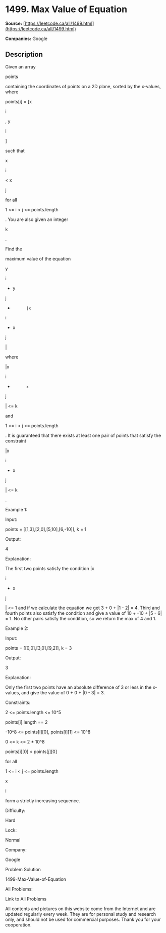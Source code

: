 # 1499. Max Value of Equation

**Source:** [https://leetcode.ca/all/1499.html](https://leetcode.ca/all/1499.html)

**Companies:** Google

## Description

Given an array

points

containing the coordinates of points on a 2D
            plane, sorted by the x-values, where

points[i] = [x

i

,
                y

i

]

such that

x

i

<
                x

j

for all

1 <= i < j <= points.length

. You
            are also given an integer

k

.

Find the

maximum value of the equation

y

i

+ y

j

+
            |x

i

- x

j

|

where

|x

i

-
            x

j

| <= k

and

1 <= i < j <=
            points.length

. It is guaranteed that there exists at least one pair of points
            that satisfy the constraint

|x

i

- x

j

| <=
                k

.

Example 1:

Input:

points = [[1,3],[2,0],[5,10],[6,-10]], k = 1

Output:

4

Explanation:

The first two points satisfy the condition |x

i

- x

j

| <= 1 and if we calculate the equation we get 3 + 0 + |1 - 2| = 4. Third and fourth points also satisfy the condition and give a value of 10 + -10 + |5 - 6| = 1.
No other pairs satisfy the condition, so we return the max of 4 and 1.

Example 2:

Input:

points = [[0,0],[3,0],[9,2]], k = 3

Output:

3

Explanation:

Only the first two points have an absolute difference of 3 or less in the x-values, and give the value of 0 + 0 + |0 - 3| = 3.

Constraints:

2 <= points.length <= 10^5

points[i].length == 2

-10^8 <= points[i][0], points[i][1] <= 10^8

0 <= k <= 2 * 10^8

points[i][0] < points[j][0]

for all

1 <= i < j
                <= points.length

x

i

form a strictly increasing sequence.

Difficulty:

Hard

Lock:

Normal

Company:

Google

Problem Solution

1499-Max-Value-of-Equation

All Problems:

Link to All Problems

All contents and pictures on this website come from the Internet and are updated regularly every week. They are for personal study and research only, and should not be used for commercial purposes. Thank you for your cooperation.

